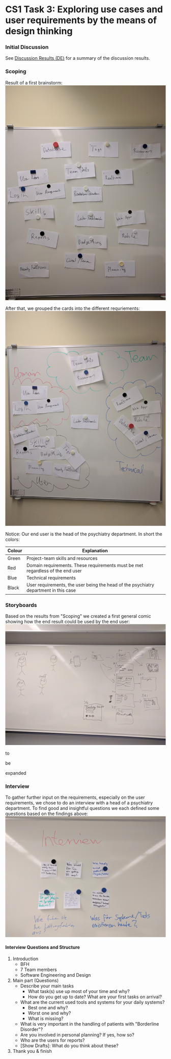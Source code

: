 # CS1 Task 3: Exploring use cases and user requirements by the means of design thinking

### Initial Discussion
See [Discussion Results (DE)](media/CS1/Task3/CS1_Task3_Ergebnis_Diskussionsrunde.md) for a summary of the discussion results.

### Scoping 
Result of a first brainstorm: 
![Draft](media/CS1/Task3/CS1_Task3_Scoping_1st_draft.jpg)

After that, we grouped the cards into the different requriements: 
![Scoping](media/CS1/Task3/CS1_Task3_Scoping.jpg)

Notice: Our end user is the head of the psychiatry department. In short the colors: 

| Colour | Explanation                                                                          |
|--------|--------------------------------------------------------------------------------------|
| Green  | Project-team skills and resources                                                    |
| Red    | Domain requirements. These requirements must be met regardless of the end user       |
| Blue   | Technical requirements                                                               |
| Black  | User requirements, the user being the head of the psychiatry department in this case |

### Storyboards
Based on the results from "Scoping" we created a first general comic showing how the end result could be used by the end user: 
![Storyboard](media/CS1/Task3/CS1_Task3_Storyboard_2nd_draft.jpg)

to

be

expanded

### Interview
To gather further input on the requirements, especially on the user requirements, we 
chose to do an interview with a head of a psychiatry department. To find good and 
insightful questions we each defined some questions based on the findings above: 
![Brainstorming interview questions](media/CS1/Task3/CS1_Task3_Interview_1st_draft.jpg)


#### Interview Questions and Structure

1. Introduction 
	- BFH
	- 7 Team members
	- Software Engineering and Design
2. Main part (Questions)
	- Describe your main tasks
		- What task(s) use up most of your time and why? 
		- How do you get up to date? What are your first tasks on arrival? 
	- What are the current used tools and systems for your daily systems? 
		- Best one and why? 
		- Worst one and why? 
		- What is missing? 
	- What is very important in the handling of patients with "Borderline Disorder"? 
	- Are you involved in personal planning? If yes, how so? 
	- Who are the users for reports? 
	- [Show Drafts]: What do you think about these? 
3. Thank you & finish 


















